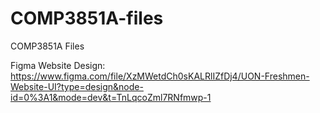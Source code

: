 # COMP3851A-files
COMP3851A Files



Figma Website Design:
https://www.figma.com/file/XzMWetdCh0sKALRlIZfDj4/UON-Freshmen-Website-UI?type=design&node-id=0%3A1&mode=dev&t=TnLqcoZml7RNfmwp-1
